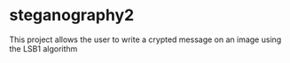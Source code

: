 # steganography2
This project allows the user to write a crypted message on an image using the LSB1 algorithm
